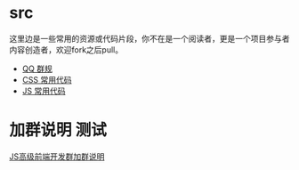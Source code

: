 # src
这里边是一些常用的资源或代码片段，你不在是一个阅读者，更是一个项目参与者内容创造者，欢迎fork之后pull。

- [QQ 群规](//github.com/chonghaichen/src/blob/master/qq.md)
- [CSS 常用代码](//github.com/jsfront/src/blob/master/css.md)
- [JS 常用代码](//github.com/jsfront/src/blob/master/js.md)


# 加群说明 测试
[JS高级前端开发群加群说明](http://www.cnblogs.com/jikey/p/4426105.html)
 